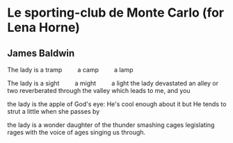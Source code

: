 # Le sporting-club de Monte Carlo (for Lena Horne)
## James Baldwin
The lady is a tramp
        a camp
        a lamp

The lady is a sight
        a might
        a light
the lady devastated
an alley or two
reverberated through the valley
which leads to me, and you

the lady is the apple
of God's eye:
He's cool enough about it
but He tends to strut a little
when she passes by

the lady is a wonder
daughter of the thunder
smashing cages
legislating rages
with the voice of ages
singing us through.